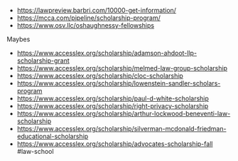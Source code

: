 - https://lawpreview.barbri.com/10000-get-information/
- https://mcca.com/pipeline/scholarship-program/
- https://www.osv.llc/oshaughnessy-fellowships

Maybes
- https://www.accesslex.org/scholarship/adamson-ahdoot-llp-scholarship-grant
- https://www.accesslex.org/scholarship/melmed-law-group-scholarship
- https://www.accesslex.org/scholarship/cloc-scholarship
- https://www.accesslex.org/scholarship/lowenstein-sandler-scholars-program
- https://www.accesslex.org/scholarship/paul-d-white-scholarship
- https://www.accesslex.org/scholarship/right-privacy-scholarship
- https://www.accesslex.org/scholarship/arthur-lockwood-beneventi-law-scholarship
- https://www.accesslex.org/scholarship/silverman-mcdonald-friedman-educational-scholarship
- https://www.accesslex.org/scholarship/advocates-scholarship-fall
#law-school 